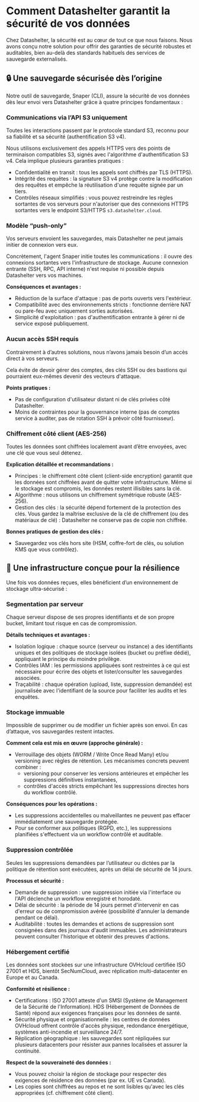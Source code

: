 # Comment Datashelter garantit la sécurité de vos données

Chez Datashelter, la sécurité est au cœur de tout ce que nous faisons. Nous avons conçu notre solution pour offrir des garanties de sécurité robustes et auditables, bien au-delà des standards habituels des services de sauvegarde externalisés.

## 🔒 Une sauvegarde sécurisée dès l’origine

Notre outil de sauvegarde, Snaper (CLI), assure la sécurité de vos données dès leur envoi vers Datashelter grâce à quatre principes fondamentaux :

### Communications via l’API S3 uniquement
Toutes les interactions passent par le protocole standard S3, reconnu pour sa fiabilité et sa sécurité (authentification S3 v4).

Nous utilisons exclusivement des appels HTTPS vers des points de terminaison compatibles S3, signés avec l'algorithme d'authentification S3 v4. Cela implique plusieurs garanties pratiques :

- Confidentialité en transit : tous les appels sont chiffrés par TLS (HTTPS).
- Intégrité des requêtes : la signature S3 v4 protège contre la modification des requêtes et empêche la réutilisation d'une requête signée par un tiers.
- Contrôles réseaux simplifiés : vous pouvez restreindre les règles sortantes de vos serveurs pour n'autoriser que des connexions HTTPS sortantes vers le endpoint S3/HTTPS `s3.datashelter.cloud`.


### Modèle “push-only”
Vos serveurs envoient les sauvegardes, mais Datashelter ne peut jamais initier de connexion vers eux.

Concrètement, l'agent Snaper initie toutes les communications : il ouvre des connexions sortantes vers l'infrastructure de stockage. Aucune connexion entrante (SSH, RPC, API interne) n'est requise ni possible depuis Datashelter vers vos machines.

**Conséquences et avantages :**

- Réduction de la surface d'attaque : pas de ports ouverts vers l'extérieur.
- Compatibilité avec des environnements stricts : fonctionne derrière NAT ou pare-feu avec uniquement sorties autorisées.
- Simplicité d'exploitation : pas d'authentification entrante à gérer ni de service exposé publiquement.


### Aucun accès SSH requis
Contrairement à d’autres solutions, nous n’avons jamais besoin d’un accès direct à vos serveurs.

Cela évite de devoir gérer des comptes, des clés SSH ou des bastions qui pourraient eux-mêmes devenir des vecteurs d'attaque.

**Points pratiques :**

- Pas de configuration d'utilisateur distant ni de clés privées côté Datashelter.
- Moins de contraintes pour la gouvernance interne (pas de comptes service à auditer, pas de rotation SSH à prévoir côté fournisseur).

### Chiffrement côté client (AES-256)
Toutes les données sont chiffrées localement avant d’être envoyées, avec une clé que vous seul détenez.

**Explication détaillée et recommandations :**

- Principes : le chiffrement côté client (client-side encryption) garantit que les données sont chiffrées avant de quitter votre infrastructure. Même si le stockage est compromis, les données restent illisibles sans la clé.
- Algorithme : nous utilisons un chiffrement symétrique robuste (AES-256).
- Gestion des clés : la sécurité dépend fortement de la protection des clés. Vous gardez la maîtrise exclusive de la clé de chiffrement (ou des matériaux de clé) : Datashelter ne conserve pas de copie non chiffrée.

**Bonnes pratiques de gestion des clés :**

- Sauvegardez vos clés hors site (HSM, coffre-fort de clés, ou solution KMS que vous contrôlez).

## 🧱 Une infrastructure conçue pour la résilience

Une fois vos données reçues, elles bénéficient d’un environnement de stockage ultra-sécurisé :

### Segmentation par serveur
Chaque serveur dispose de ses propres identifiants et de son propre bucket, limitant tout risque en cas de compromission.

**Détails techniques et avantages :**

- Isolation logique : chaque source (serveur ou instance) a des identifiants uniques et des politiques de stockage isolées (bucket ou préfixe dédié), appliquant le principe du moindre privilège.
- Contrôles IAM : les permissions appliquées sont restreintes à ce qui est nécessaire pour écrire des objets et lister/consulter les sauvegardes associées.
- Traçabilité : chaque opération (upload, liste, suppression demandée) est journalisée avec l'identifiant de la source pour faciliter les audits et les enquêtes.


### Stockage immuable
Impossible de supprimer ou de modifier un fichier après son envoi. En cas d’attaque, vos sauvegardes restent intactes.

**Comment cela est mis en œuvre (approche générale) :**

- Verrouillage des objets (WORM / Write Once Read Many) et/ou versioning avec règles de rétention. Les mécanismes concrets peuvent combiner :
  - versioning pour conserver les versions antérieures et empêcher les suppressions définitives instantanées,
  - contrôles d'accès stricts empêchant les suppressions directes hors du workflow contrôlé.

**Conséquences pour les opérations :**

- Les suppressions accidentelles ou malveillantes ne peuvent pas effacer immédiatement une sauvegarde protégée.
- Pour se conformer aux politiques (RGPD, etc.), les suppressions planifiées s'effectuent via un workflow contrôlé et auditable.

### Suppression contrôlée
Seules les suppressions demandées par l’utilisateur ou dictées par la politique de rétention sont exécutées, après un délai de sécurité de 14 jours.

**Processus et sécurité :**

- Demande de suppression : une suppression initiée via l'interface ou l'API déclenche un workflow enregistré et horodaté.
- Délai de sécurité : la période de 14 jours permet d'intervenir en cas d'erreur ou de compromission avérée (possibilité d'annuler la demande pendant ce délai).
- Auditabilité : toutes les demandes et actions de suppression sont consignées dans des journaux d'audit immuables. Les administrateurs peuvent consulter l'historique et obtenir des preuves d'actions.

### Hébergement certifié
Les données sont stockées sur une infrastructure OVHcloud certifiée ISO 27001 et HDS, bientôt SecNumCloud, avec réplication multi-datacenter en Europe et au Canada.

**Conformité et résilience :**

- Certifications : ISO 27001 atteste d'un SMSI (Système de Management de la Sécurité de l'Information). HDS (Hébergement de Données de Santé) répond aux exigences françaises pour les données de santé.
- Sécurité physique et organisationnelle : les centres de données OVHcloud offrent contrôle d'accès physique, redondance énergétique, systèmes anti-incendie et surveillance 24/7.
- Réplication géographique : les sauvegardes sont répliquées sur plusieurs datacenters pour résister aux pannes localisées et assurer la continuité.

**Respect de la souveraineté des données :**

- Vous pouvez choisir la région de stockage pour respecter des exigences de résidence des données (par ex. UE vs Canada).
- Les copies sont chiffrées au repos et ne sont lisibles qu'avec les clés appropriées (cf. chiffrement côté client).

